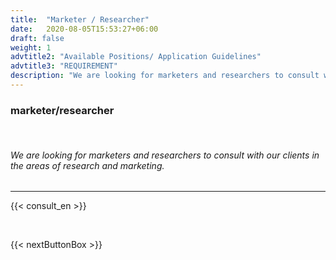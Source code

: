 ```yaml
---
title:  "Marketer / Researcher"
date:   2020-08-05T15:53:27+06:00
draft: false
weight: 1
advtitle2: "Available Positions/ Application Guidelines"
advtitle3: "REQUIREMENT"
description: "We are looking for marketers and researchers to consult with our clients in the areas of research and marketing."
---
```


### **marketer/researcher**
&nbsp;
###### We are looking for marketers and researchers to consult with our clients in the areas of research and marketing.
---
{{< consult_en >}}

&nbsp;

{{< nextButtonBox >}}

